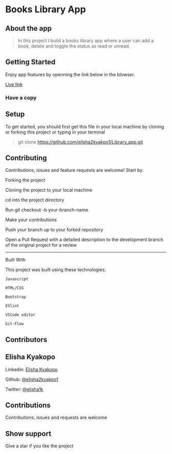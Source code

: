 # Books Library App

## About the app

> In this project I build a books library app where a user can add a book, delete and toggle the status as read or unread.

## Getting Started

Enjoy app features by openning the link below in the blowser.

[Live link]()

### Have a copy

## Setup

To get started, you should first get this file in your local machine by cloning or forking this project or typing in your terminal

> git clone https://github.com/elisha2kyakpo1/Library_app.git

## Contributing

Contributions, issues and feature requests are welcome! Start by:

Forking the project

Cloning the project to your local machine

cd into the project directory

Run git checkout -b your-branch-name

Make your contributions

Push your branch up to your forked repository

Open a Pull Request with a detailed description to the development branch of the original project for a review

---

Built With

This project was built using these technologies.

```
Javascript

HTML/CSS

Bootstrap

ESlint

VSCode editor

Git-Flow
```

## Contributors

## Elisha Kyakopo

  Linkedin: [Elisha Kyakopo](https://www.linkedin.com/in/elisha-kyakopo/)

  Github: [@elisha2kyakpo1](https://github.com/elisha2kyakpo1)

  Twitter: [@elisha1k](https://twitter.com/Elisha1k)

## Contributions

Contributions, issues and requests are welcome

## Show support

Give a star if you like the project